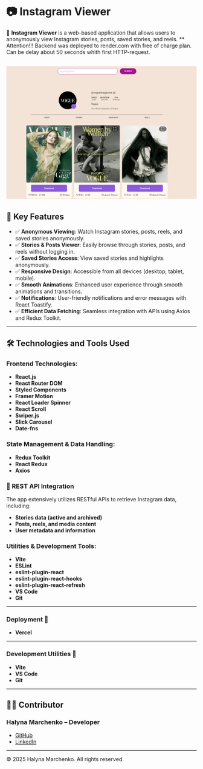 # 📷 Instagram Viewer

🌟 **Instagram Viewer** is a web-based application that allows users to anonymously view Instagram stories, posts, saved stories, and reels.
     ** Attention!!! Backend was deployed to render.com with free of charge plan. Can be delay about 50 seconds whith first HTTP-request.

   
![Home page](./public/frontpage.png)
---

## 🚀 Key Features

- ✅ **Anonymous Viewing**: Watch Instagram stories, posts, reels, and saved stories anonymously.
- ✅ **Stories & Posts Viewer**: Easily browse through stories, posts, and reels without logging in.
- ✅ **Saved Stories Access**: View saved stories and highlights anonymously.
- ✅ **Responsive Design**: Accessible from all devices (desktop, tablet, mobile).
- ✅ **Smooth Animations**: Enhanced user experience through smooth animations and transitions.
- ✅ **Notifications**: User-friendly notifications and error messages with React Toastify.
- ✅ **Efficient Data Fetching**: Seamless integration with APIs using Axios and Redux Toolkit.

---

## 🛠️ Technologies and Tools Used

### **Frontend Technologies:**

- **React.js**
- **React Router DOM**
- **Styled Components**
- **Framer Motion**
- **React Loader Spinner**
- **React Scroll**
- **Swiper.js**
- **Slick Carousel**
- **Date-fns**

### **State Management & Data Handling:**

- **Redux Toolkit**
- **React Redux**
- **Axios**

### 🔗 REST API Integration

The app extensively utilizes RESTful APIs to retrieve Instagram data, including:

- **Stories data (active and archived)**
- **Posts, reels, and media content**
- **User metadata and information**


### **Utilities & Development Tools:**

- **Vite**
- **ESLint**
- **eslint-plugin-react**
- **eslint-plugin-react-hooks**
- **eslint-plugin-react-refresh**
- **VS Code**
- **Git**

---

### Deployment 🚀

- **Vercel**

---

### Development Utilities 🧰

- **Vite**
- **VS Code**
- **Git**

---

## 👩‍💻 Contributor

### Halyna Marchenko – Developer

- [GitHub](https://github.com/Marchenko1997)
- [LinkedIn](https://www.linkedin.com/in/halyna-marchenko/)

---

© 2025 Halyna Marchenko. All rights reserved.
